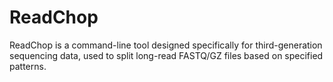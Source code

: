 # ReadChop
ReadChop is a command-line tool designed specifically for third-generation sequencing data, used to split long-read FASTQ/GZ files based on specified patterns.
